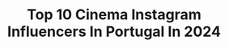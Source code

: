 ---
title: Top 10 Cinema Instagram Influencers In Portugal In 2024
description: >-
  Find top cinema Instagram influencers in Portugal in 2024. Most popular hashtags: #cinema #italy #cinematography #travel.
platform: Instagram
hits: 18
text_top: Discover the most popular Instagram influencers on inBeat.
text_bottom: Our database has 18 Instagram influencers like this in Portugal for you to pitch.
profiles:
  - username: "tom_webster5"
    fullname: >-
      T Ø M  W E B S T E R
    bio: >-
      🎥 | Filmmaker X Photographer 📍 | Bali 📫 | tomwebster301@gmail.com
    location: "Portugal"
    followers: 155549
    engagement: 432
    commentsToLikes: 0.036115
    id: ck0uao2ccclcx0i191heptcxm
    verified: false
    hashtags: "#artofvisuals, #italy, #europeansummer, #komodo"
  - username: "masimmo"
    fullname: >-
      Márcia Simões
    bio: >-
      Photographer Based in Lisbon, Portugal Contact: marciasimoes@mail.com
    location: "Portugal"
    followers: 17201
    engagement: 187
    commentsToLikes: 0.036440
    id: ck5zjwj0nie070i140pj0pjfj
    verified: false
    hashtags: "#portrait, #venice, #cinema, #travel"
  - username: "unyolo_movies_blog"
    fullname: >-
      unyolo: lives through movies
    bio: >-
      A father (44y/o) 🇵🇹 & daughter’s (19y/o) 🇬🇧 shared love for movies turned into a Blog 🧔🏻👧🏼 Follow for reviews, lists and fun stuff about films.
    location: "Portugal"
    followers: 43171
    engagement: 4
    commentsToLikes: 0.006283
    id: ckaoubaejzm4z0i78vgxhyha1
    verified: false
    hashtags: "#moviereview, #unyolo, #movies2023, #cinematography"
  - username: "antonio_camelier"
    fullname: >-
      António Camelier
    bio: >-
      🎭Actor • 👨‍🎓Sports Sciences Degree at Faculty of Human Kinetics
    location: "Portugal"
    followers: 39164
    engagement: 698
    commentsToLikes: 0.013917
    id: ck0w1554lhlv50i196uowy7ao
    verified: true
    hashtags: "#aserra, #cinema, #shortfilm, #48hfp"
  - username: "gabrielalrbarros"
    fullname: >-
      Gabriela Barros
    bio: >-
      @leonorbaboactores🇵🇹 @am_company 🇧🇷 @notable.pt 💌
    location: "Portugal"
    followers: 176472
    engagement: 243
    commentsToLikes: 0.013268
    id: ck0vzd9fp8j300i19807p3qm2
    verified: false
    hashtags: "#coleccao, #cursoprenatal, #euestouaqui, #erawooquefaltava"
  - username: "travelinspirept"
    fullname: >-
      Travel Inspire | Van Life 🚐💨
    bio: >-
      🇵🇹 Andreia, Luís & Nacho 🐕 Living in a Van since 2019 🎬 Weekly videos on Youtube 📍 Switzerland 🇨🇭 ⬇Links
    location: "Portugal"
    followers: 17147
    engagement: 197
    commentsToLikes: 0.055151
    id: ck5cg04z9nwxb0i11s19b27pn
    verified: false
    hashtags: "#toscana, #nomadict, #netherlands, #italy"
  - username: "catarinamiranda_oficial"
    fullname: >-
      𝐂𝐀𝐓𝐀𝐑𝐈𝐍𝐀 𝐌𝐈𝐑𝐀𝐍𝐃𝐀 | LIFESTYLE | RÁDIO | TV
    bio: >-
      📺 Ponto Sem Nó @sic.caras 📻 Rádio 🎥 Everyday Style 📩 ana.patricia@talents.pt
    location: "Portugal"
    followers: 122815
    engagement: 112
    commentsToLikes: 0.212313
    id: clogkxx71rqn30j08rlbscvoc
    verified: false
    hashtags: "#sesilletes, #look, #makeup, #siccaras"
  - username: "mariajoao.bastos"
    fullname: >-
      Maria João Bastos
    bio: >-
      ACTOR 🇬🇧 @scott_marshall_partners 🇵🇹 @artistglobalmanagement 🇧🇷 @damascenomarcio Digital & Brands ➡️ tiago.froufe@thisisluvin.com
    location: "Portugal"
    followers: 266242
    engagement: 78
    commentsToLikes: 0.031698
    id: ck0vzdekn8jwz0i19jvxktiap
    verified: true
    hashtags: "#filmes, #ficaadica, #fic, #madalena"
  - username: "iljakochan"
    fullname: >-
      RAS
    bio: >-
      Pᴏᴇᴛɪᴄ ᴘʟᴀʏ ᴏғ ʟɪɢʜᴛ @weareriseandshine ʙᴀsᴇᴅ ɪɴ Dᴜ̈ssᴇʟᴅᴏʀғ
    location: "Portugal"
    followers: 30165
    engagement: 64
    commentsToLikes: 0.018789
    id: ck139fca4l0mb0i19qa33nakm
    verified: false
    hashtags: "#menstyles, #streetstyleforhim, #travelblogger, #iljakochan"
  - username: "kim.ou"
    fullname: >-
      Kim Leuenberger
    bio: >-
      Head in the clouds, I fall down a lot and giggle all the time. Lucerne 🇨🇭
    location: "Portugal"
    followers: 100736
    engagement: 58
    commentsToLikes: 0.018770
    id: ck0vyezv63nfg0i19uq6nljla
    verified: false
    hashtags: "#spitzbergen, #leicasl2, #mittnorge, #leica"
---